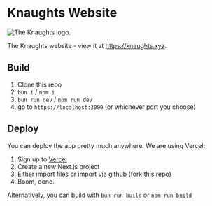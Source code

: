 # Knaughts Website
<img src="https://i.imgur.com/MLaEUFy.png" alt="The Knaughts logo." />

The Knaughts website - view it at https://knaughts.xyz.

## Build
1. Clone this repo
2. `bun i` / `npm i`
3. `bun run dev` / `npm run dev`
4. go to `https://localhost:3000` (or whichever port you choose)

## Deploy
You can deploy the app pretty much anywhere. We are using Vercel:
1. Sign up to [Vercel](https://vercel.com)
2. Create a new Next.js project
3. Either import files or import via github (fork this repo)
4. Boom, done.

Alternatively, you can build with `bun run build` or `npm run build`
